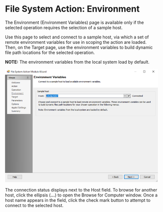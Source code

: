 # File System Action: Environment

The Environment (Environment Variables) page is available only if the selected operation requires the selection of a sample host.

Use this page to select and connect to a sample host, via which a set of remote environment variables for use in scoping the action are loaded. Then, on the Target page, use the environment variables to build dynamic file path locations for the selected operation.

__NOTE:__ The environment variables from the local system load by default.

![File System Action Module Wizard Environment page](/static/img/product_docs/accessanalyzer/accessanalyzer/enterpriseauditor/admin/action/filesystem/environment.png)

The connection status displays next to the Host field. To browse for another host, click the ellipsis (__…__) to open the Browse for Computer window. Once a host name appears in the field, click the check mark button to attempt to connect to the selected host.
